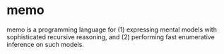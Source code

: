 # memo

memo is a programming language for (1) expressing mental models with sophisticated recursive reasoning, and (2) performing fast enumerative inference on such models.